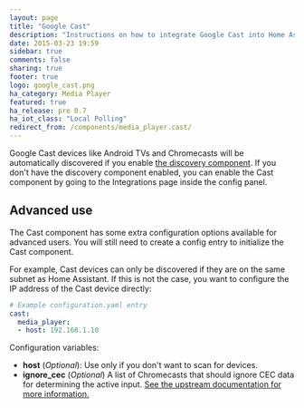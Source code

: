 ```yaml
---
layout: page
title: "Google Cast"
description: "Instructions on how to integrate Google Cast into Home Assistant."
date: 2015-03-23 19:59
sidebar: true
comments: false
sharing: true
footer: true
logo: google_cast.png
ha_category: Media Player
featured: true
ha_release: pre 0.7
ha_iot_class: "Local Polling"
redirect_from: /components/media_player.cast/
---
```



Google Cast devices like Android TVs and Chromecasts will be automatically discovered if you enable [the discovery component](/components/discovery/). If you don't have the discovery component enabled, you can enable the Cast component by going to the Integrations page inside the config panel.

## Advanced use

The Cast component has some extra configuration options available for advanced users. You will still need to create a config entry to initialize the Cast component.

For example, Cast devices can only be discovered if they are on the same subnet as Home Assistant. If this is not the case, you want to configure the IP address of the Cast device directly:


```yaml
# Example configuration.yaml entry
cast:
  media_player:
  - host: 192.168.1.10
```

Configuration variables:

- **host** (*Optional*): Use only if you don't want to scan for devices.
- **ignore_cec** (*Optional*) A list of Chromecasts that should ignore CEC data for determining the active input. [See the upstream documentation for more information.](https://github.com/balloob/pychromecast#ignoring-cec-data)
